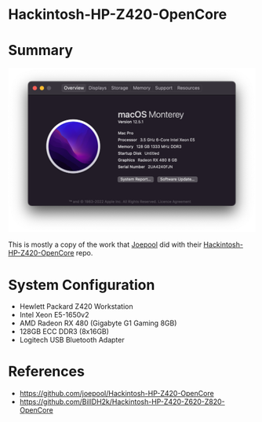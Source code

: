# Hackintosh-HP-Z420-OpenCore

# Summary

![](/docs/about_this_mac_current.png)

This is mostly a copy of the work that [Joepool](https://github.com/joepool) did with their [Hackintosh-HP-Z420-OpenCore](https://github.com/joepool/Hackintosh-HP-Z420-OpenCore) repo.  

# System Configuration

- Hewlett Packard Z420 Workstation
- Intel Xeon E5-1650v2
- AMD Radeon RX 480 (Gigabyte G1 Gaming 8GB)
- 128GB ECC DDR3 (8x16GB)
- Logitech USB Bluetooth Adapter

# References

- https://github.com/joepool/Hackintosh-HP-Z420-OpenCore
- https://github.com/BillDH2k/Hackintosh-HP-Z420-Z620-Z820-OpenCore
